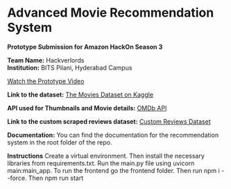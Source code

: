 # Advanced Movie Recommendation System

**Prototype Submission for Amazon HackOn Season 3**

**Team Name:** Hackverlords  
**Institution:** BITS Pilani, Hyderabad Campus

[Watch the Prototype Video](https://drive.google.com/file/d/1-pJYRUeIow-3jsFRKaUuVm79-rdjPzKl/view)

**Link to the dataset:** [The Movies Dataset on Kaggle](https://www.kaggle.com/datasets/rounakbanik/the-movies-dataset)

**API used for Thumbnails and Movie details:** [OMDb API](https://www.omdbapi.com/)

**Link to the custom scraped reviews dataset:** [Custom Reviews Dataset](https://drive.google.com/file/d/1MQyYZtUyaRqvlSL8zRt33fxzuPJ9AtXv/view?usp=sharing)

**Documentation:** You can find the documentation for the recommendation system in the root folder of the repo.

**Instructions** Create a virtual environment. Then install the necessary libraries from requirements.txt. Run the main.py file using uvicorn main:main_app. To run the frontend go the frontend folder. Then run npm i --force. Then npm run start
